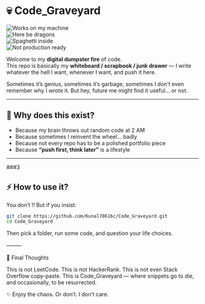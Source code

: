 # 💀 Code_Graveyard

![Works on my machine](https://img.shields.io/badge/works-on%20my%20machine-green?style=flat-square)  
![Here be dragons](https://img.shields.io/badge/here-be%20dragons-red?style=flat-square)  
![Spaghetti inside](https://img.shields.io/badge/code-spaghetti-orange?style=flat-square)  
![Not production ready](https://img.shields.io/badge/not-production%20ready-blue?style=flat-square)  

Welcome to my **digital dumpster fire** of code.  
This repo is basically my **whiteboard / scrapbook / junk drawer** — I write whatever the hell I want, whenever I want, and push it here.  

Sometimes it’s genius, sometimes it’s garbage, sometimes I don’t even remember why I wrote it. But hey, future me might find it useful… or not.  

---

## 🚀 Why does this exist?
- Because my brain throws out random code at 2 AM  
- Because sometimes I reinvent the wheel… badly  
- Because not every repo has to be a polished portfolio piece  
- Because **“push first, think later”** is a lifestyle  

---
###3

## ⚡ How to use it?
You don’t  !! 
But if you insist:  
```bash
git clone https://github.com/Kunal70616c/Code_Graveyard.git
cd Code_Graveyard
```

Then pick a folder, run some code, and question your life choices.

⸻

📝 Final Thoughts

This is not LeetCode.
This is not HackerRank.
This is not even Stack Overflow copy-paste.
This is Code_Graveyard — where snippets go to die, and occasionally, to be resurrected.

✨ Enjoy the chaos. Or don’t. I don’t care.
